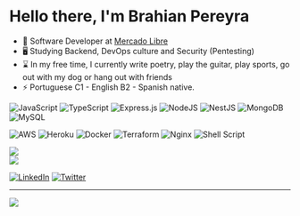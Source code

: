 # Hello there, I'm Brahian Pereyra

- 🚀 Software Developer at [Mercado Libre](https://www.mercadolibre.com.uy)
- 🖥️ Studying Backend, DevOps culture and Security (Pentesting)
- ⌛ In my free time, I currently write poetry, play the guitar, play sports, go out with my dog or hang out with friends
- :zap: Portuguese C1 - English B2 - Spanish native.

![JavaScript](https://img.shields.io/badge/javascript-%23404d59.svg?style=for-the-badge&logo=javascript&logoColor=%23F7DF1E) 
![TypeScript](https://img.shields.io/badge/typescript-%23404d59.svg?style=for-the-badge&logo=typescript&logoColor=#7D9ADA) 
![Express.js](https://img.shields.io/badge/express.js-%23404d59.svg?style=for-the-badge&logo=express&logoColor=#000000) 
![NodeJS](https://img.shields.io/badge/node.js-%23404d59?style=for-the-badge&logo=node.js&logoColor=#16EA12)
![NestJS](https://img.shields.io/badge/nestjs-%23404d59.svg?style=for-the-badge&logo=nestjs&logoColor=#FF0000) 
![MongoDB](https://img.shields.io/badge/MongoDB-%23404d59.svg?style=for-the-badge&logo=mongodb&logoColor=#16EA12) 
![MySQL](https://img.shields.io/badge/mysql-%23404d59.svg?style=for-the-badge&logo=mysql&logoColor=white) 

![AWS](https://img.shields.io/badge/AWS-%23404d59.svg?style=for-the-badge&logo=amazon-aws&logoColor=#37B5B5) 
![Heroku](https://img.shields.io/badge/heroku-%23404d59.svg?style=for-the-badge&logo=heroku&logoColor=#79599F) 
![Docker](https://img.shields.io/badge/docker-%23404d59.svg?style=for-the-badge&logo=docker&logoColor=#003E8C) 
![Terraform](https://img.shields.io/badge/terraform-%23404d59.svg?style=for-the-badge&logo=terraform&logoColor=#2965CE) 
![Nginx](https://img.shields.io/badge/nginx-%23404d59.svg?style=for-the-badge&logo=nginx&logoColor=#16EA1) 
![Shell Script](https://img.shields.io/badge/shell_script-%23404d59.svg?style=for-the-badge&logo=gnu-bash&logoColor=white) 

![](https://github-readme-stats.vercel.app/api?username=brahianpdev&theme=dark&hide_border=false&include_all_commits=false&count_private=false)<br/>
![](https://github-readme-streak-stats.herokuapp.com/?user=brahianpdev&theme=dark&hide_border=false)<br/>

[![LinkedIn](https://img.shields.io/badge/LinkedIn-%230077B5.svg?logo=linkedin&logoColor=white)](https://www.linkedin.com/in/brahianpdev/) 
[![Twitter](https://img.shields.io/badge/Twitter-%231DA1F2.svg?logo=Twitter&logoColor=white)](https://twitter.com/brahianpdev) 

---
[![](https://visitcount.itsvg.in/api?id=brahianpdev&icon=0&color=0)](https://visitcount.itsvg.in)


